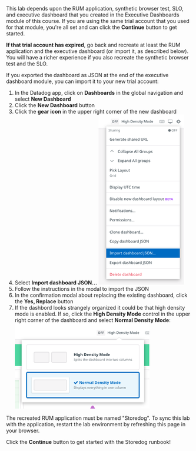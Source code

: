 This lab depends upon the RUM application, synthetic browser test, SLO, and executive dashboard that you created in the Executive Dashboards module of this course. If you are using the same trial account that you used for that module, you're all set and can click the **Continue** button to get started.

**If that trial account has expired**, go back and recreate at least the RUM application and the executive dashboard (or import it, as described below). You will have a richer experience if you also recreate the synthetic browser test and the SLO.

If you exported the dashboard as JSON at the end of the executive dashboard module, you can import it to your new trial account:

1. In the Datadog app, click on **Dashboards** in the global navigation and select **New Dashboard**
1. Click the **New Dashboard** button
1. Click the **gear icon** in the upper right corner of the new dashboard
1. Select **Import dashboard JSON...**
   ![Import dashboard JSON](./assets/import_dashboard_json.png)
1. Follow the instructions in the modal to import the JSON
1. In the confirmation modal about replacing the existing dashboard, click the **Yes, Replace** button
1. If the dashbord looks strangely organized it could be that high density mode is enabled. If so, click the **High Density Mode** control in the upper right corner of the dashboard and select **Normal Density Mode**:
![Normal density mode activated](./assets/normal_density_mode_activated.png)

The recreated RUM application must be named "Storedog". To sync this lab with the application, restart the lab environment by refreshing this page in your browser.

Click the **Continue** button to get started with the Storedog runbook!